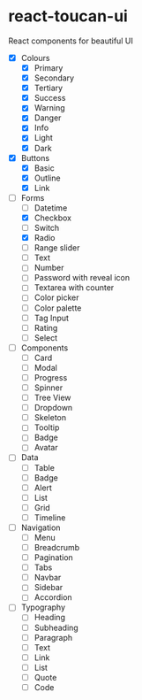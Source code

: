 # react-toucan-ui
React components for beautiful UI

- [x] Colours
  - [x] Primary
  - [x] Secondary
  - [x] Tertiary
  - [x] Success
  - [x] Warning
  - [x] Danger
  - [x] Info
  - [x] Light
  - [x] Dark

- [x] Buttons
  - [x] Basic
  - [x] Outline
  - [x] Link

- [ ] Forms
  - [ ] Datetime
  - [x] Checkbox
  - [ ] Switch
  - [x] Radio
  - [ ] Range slider
  - [ ] Text
  - [ ] Number
  - [ ] Password with reveal icon
  - [ ] Textarea with counter
  - [ ] Color picker
  - [ ] Color palette
  - [ ] Tag Input
  - [ ] Rating
  - [ ] Select

- [ ] Components
  - [ ] Card
  - [ ] Modal
  - [ ] Progress
  - [ ] Spinner
  - [ ] Tree View
  - [ ] Dropdown
  - [ ] Skeleton
  - [ ] Tooltip
  - [ ] Badge
  - [ ] Avatar

- [ ] Data
  - [ ] Table
  - [ ] Badge
  - [ ] Alert
  - [ ] List
  - [ ] Grid
  - [ ] Timeline

- [ ] Navigation
  - [ ] Menu
  - [ ] Breadcrumb
  - [ ] Pagination
  - [ ] Tabs
  - [ ] Navbar
  - [ ] Sidebar
  - [ ] Accordion

- [ ] Typography
  - [ ] Heading
  - [ ] Subheading
  - [ ] Paragraph
  - [ ] Text
  - [ ] Link
  - [ ] List
  - [ ] Quote
  - [ ] Code
